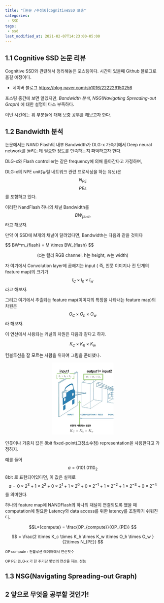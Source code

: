 ```yaml
---
title: "[논문 /수정중]CognitiveSSD 보충"
categories:
 - SSD
tags:
 - ssd
last_modified_at: 2021-02-07T14:23:00-05:00
---
```



1.1 Cognitive SSD 논문 리뷰
---------------------------

Cognitive SSD와 관련해서 정리해놓은 포스팅이다. 시간이 있을때 Github 블로그로 옮길 예정이다.

-	네이버 블로그 https://blog.naver.com/sb1016/222229150256

포스팅 중간에 보면 알겠지만, *Bandwidth 분석*, *NSG(Navigating Spreading-out Graph)* 에 대한 설명이 다소 부족하다.

이번 시간에는 위 부분들에 대해 보충 공부를 해보고자 한다.

1.2 Bandwidth 분석
------------------

논문에서는 NAND Flash의 내부 Bandwidth가 DLG-x 가속기에서 Deep neural network를 돌리는데 필요한 정도를 만족하는지 파악하고자 한다.

DLG-x와 Flash controller는 같은 frequency에 의해 돌아간다고 가정하며,

DLG-x의 NPE unit(뉴럴 네트워크 관련 프로세싱을 하는 유닛)은 $$N_{PE}$$ $$ PEs$$ 를 포함하고 있다.

이러한 NandFlash 하나의 채널 Bandwidth를
$${BW}_{flash}$$
라고 해보자.

만약 이 SSD에 M개의 채널이 달려있다면, Bandwidth는 다음과 같을 것이다

<p>
$$ BW^m_{flash} = M \times BW_{flash} $$

<center>(c는 컬러 RGB channel, h는 height, w는 width)</center>  </p>


자 여기에서 Convolution layer에 곱해지는 input ( 즉, 인풋 이미지나 전 단계의 feature map)의 크기가  
$$ I_C \times I_h \times I_w $$ 라고 해보자.

그리고 여기에서 추출되는 feature map(이미지의 특징을 나타내는 feature map)의 차원은 $$ O_C \times O_h \times O_w $$ 라 해보자.



이 연산에서 사용되는 커널의 차원은 다음과 같다고 하자.

$$ K_C \times K_h \times K_w $$

컨볼루션을 잘 모르는 사람을 위하여 그림을 준비했다.

<p align="center">
<img src="/assets/images/cognitive1.png" width="200">
</p>

인풋이나 가중치 값은 8bit fixed-point(고정소수점) representation을 사용한다고 가정하자.

예를 들어
$$ a = 0101.0110_2 $$
8bit 로 표현되어있다면, 이 값은 실제로
$$ a = 0 \times 2^3 + 1 \times 2^2 + 0 \times 2^1 + 1 \times 2^0 + 0 \times 2^{-1} + 1 \times 2^{-2} + 1 \times 2^{-3} + 0 \times 2^{-4} $$
를 의미한다.

하나의 feature map에 NANDFlash의 하나의 채널이 연결되도록 했을 때 computation에 필요한 Latency와 data access를 위한 latency를 조절하기 쉬워진다.

$$L*{compute} = \frac{OP_{compute}}{OP_{PE}} $$



$$ = \frac{2 \times K_c \times K_h \times K_w \times O_h \times O_w }{2\times N_{PE}} $$

<small>OP compute : 컨볼루션 레이어에서 연산횟수</small>

<small>OP PE: DLG-x 가 한 주기당 몇번의 연산을 하는. 성능</small>



1.3 NSG(Navigating Spreading-out Graph)
---------------------------------------

2 앞으로 무엇을 공부할 것인가!
------------------------------
